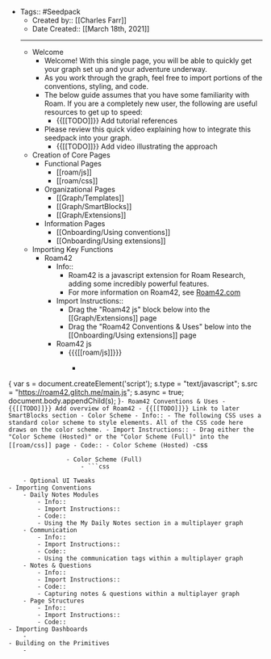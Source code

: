 - Tags:: #Seedpack
    - Created by:: [[Charles Farr]]
    - Date Created:: [[March 18th, 2021]]
    - ---
    - Welcome
        - Welcome! With this single page, you will be able to quickly get your graph set up and your adventure underway.
        - As you work through the graph, feel free to import portions of the conventions, styling, and code.
        - The below guide assumes that you have some familiarity with Roam. If you are a completely new user, the following are useful resources to get up to speed:
            - {{[[TODO]]}} Add tutorial references
        - Please review this quick video explaining how to integrate this seedpack into your graph.
            - {{[[TODO]]}} Add video illustrating the approach
    - Creation of Core Pages
        - Functional Pages
            - [[roam/js]]
            - [[roam/css]]
        - Organizational Pages
            - [[Graph/Templates]]
            - [[Graph/SmartBlocks]]
            - [[Graph/Extensions]]
        - Information Pages
            - [[Onboarding/Using conventions]]
            - [[Onboarding/Using extensions]]
    - Importing Key Functions
        - Roam42
            - Info::
                - Roam42 is a javascript extension for Roam Research, adding some incredibly powerful features.
                - For more information on Roam42, see [Roam42.com](https://roam42.com)
            - Import Instructions::
                - Drag the "Roam42 js" block below into the [[Graph/Extensions]] page
                - Drag the "Roam42 Conventions & Uses" below into the [[Onboarding/Using extensions]] page
            - Roam42 js
                - {{{[[roam/js]]}}}
                    - ```javascript
{
var s = document.createElement('script');
	s.type = "text/javascript";
  	s.src =  "https://roam42.glitch.me/main.js";
  	s.async = true;
document.body.appendChild(s);
}```
            - Roam42 Conventions & Uses
                - {{[[TODO]]}} Add overview of Roam42
                - {{[[TODO]]}} Link to later SmartBlocks section
        - Color Scheme
            - Info::
                - The following CSS uses a standard color scheme to style elements. All of the CSS code here draws on the color scheme.
            - Import Instructions::
                - Drag either the "Color Scheme (Hosted)" or the "Color Scheme (Full)" into the [[roam/css]] page
            - Code::
                - Color Scheme (Hosted)
                    - ```css
```
                - Color Scheme (Full)
                    - ```css
```
        - Optional UI Tweaks
    - Importing Conventions
        - Daily Notes Modules
            - Info::
            - Import Instructions::
            - Code::
            - Using the My Daily Notes section in a multiplayer graph 
        - Communication
            - Info::
            - Import Instructions::
            - Code::
            - Using the communication tags within a multiplayer graph
        - Notes & Questions
            - Info::
            - Import Instructions::
            - Code::
            - Capturing notes & questions within a multiplayer graph
        - Page Structures
            - Info::
            - Import Instructions::
            - Code::
    - Importing Dashboards
        - 
    - Building on the Primitives
        - 
